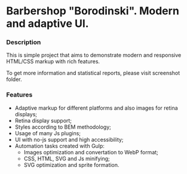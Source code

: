 # Barbershop "Borodinski". Modern and adaptive UI.

### Description
This is simple project that aims to demonstrate modern and responsive HTML/CSS markup with rich features.

To get more information and statistical reports, please visit screenshot folder.


### Features
- Adaptive markup for different platforms and also images for retina displays;
- Retina display support;
- Styles according to BEM methodology;
- Usage of many Js plugins;
- UI with no-js support and high accessibility;
- Automation tasks created with Gulp:
  - Images optimization and convertation to WebP format;
  - CSS, HTML, SVG and Js minifying;
  - SVG optimization and sprite formation.
